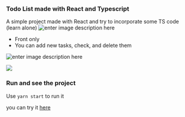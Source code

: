 ### Todo List made with React and Typescript

A simple project made with React and try to incorporate some TS code (learn alone) ![enter image description here](https://res.cloudinary.com/dt3dcdlk6/image/upload/v1601910211/Capture_d_e%CC%81cran_2020-10-05_a%CC%80_17.02.30_y3tyfy.png)

- Front only
- You can add new tasks, check, and delete them

![enter image description here](https://res.cloudinary.com/dt3dcdlk6/image/upload/v1601910375/Capture_d_e%CC%81cran_2020-10-05_a%CC%80_17.06.11_l3sw57.png)





![](https://media.giphy.com/media/EztdkHMajdjsCwyP7R/giphy.gif)

### Run and see the project

Use `yarn start` to run it

you can try it [here](https://nervous-curie-1d4f0f.netlify.app/)



